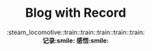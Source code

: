 <h1 align="center">Blog with Record</h1>

<div align="center">
	:steam_locomotive::train::train::train::train::train:
</div>
<div align="center">
  <strong>记录:smile: 感悟:smile:</strong>
</div>

